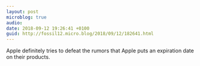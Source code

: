 ```yaml
---
layout: post
microblog: true
audio: 
date: 2018-09-12 19:26:41 +0100
guid: http://fossil12.micro.blog/2018/09/12/182641.html
---
```

Apple definitely tries to defeat the rumors that Apple puts an expiration date on their products.
